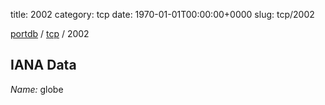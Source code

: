 title: 2002
category: tcp
date: 1970-01-01T00:00:00+0000
slug: tcp/2002

[portdb](/) / [tcp](/category/tcp.html) / 2002


## IANA Data

_Name:_ globe

